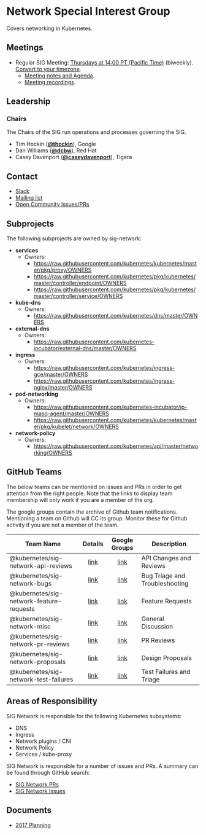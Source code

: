 <!---
This is an autogenerated file!

Please do not edit this file directly, but instead make changes to the
sigs.yaml file in the project root.

To understand how this file is generated, see https://git.k8s.io/community/generator/README.md
-->
# Network Special Interest Group

Covers networking in Kubernetes.

## Meetings
* Regular SIG Meeting: [Thursdays at 14:00 PT (Pacific Time)](https://zoom.us/j/5806599998) (biweekly). [Convert to your timezone](http://www.thetimezoneconverter.com/?t=14:00&tz=PT%20%28Pacific%20Time%29).
  * [Meeting notes and Agenda](https://docs.google.com/document/d/1_w77-zG_Xj0zYvEMfQZTQ-wPP4kXkpGD8smVtW_qqWM/edit).
  * [Meeting recordings](https://www.youtube.com/watch?v=phCA5-vWkVM&list=PL69nYSiGNLP2E8vmnqo5MwPOY25sDWIxb).

## Leadership

### Chairs
The Chairs of the SIG run operations and processes governing the SIG.

* Tim Hockin (**[@thockin](https://github.com/thockin)**), Google
* Dan Williams (**[@dcbw](https://github.com/dcbw)**), Red Hat
* Casey Davenport (**[@caseydavenport](https://github.com/caseydavenport)**), Tigera

## Contact
* [Slack](https://kubernetes.slack.com/messages/sig-network)
* [Mailing list](https://groups.google.com/forum/#!forum/kubernetes-sig-network)
* [Open Community Issues/PRs](https://github.com/kubernetes/community/labels/sig%2Fnetwork)

## Subprojects

The following subprojects are owned by sig-network:
- **services**
  - Owners:
    - https://raw.githubusercontent.com/kubernetes/kubernetes/master/pkg/proxy/OWNERS
    - https://raw.githubusercontent.com/kubernetes/pkg/kubernetes/master/controller/endpoint/OWNERS
    - https://raw.githubusercontent.com/kubernetes/pkg/kubernetes/master/controller/service/OWNERS
- **kube-dns**
  - Owners:
    - https://raw.githubusercontent.com/kubernetes/dns/master/OWNERS
- **external-dns**
  - Owners:
    - https://raw.githubusercontent.com/kubernetes-incubator/external-dns/master/OWNERS
- **ingress**
  - Owners:
    - https://raw.githubusercontent.com/kubernetes/ingress-gce/master/OWNERS
    - https://raw.githubusercontent.com/kubernetes/ingress-nginx/master/OWNERS
- **pod-networking**
  - Owners:
    - https://raw.githubusercontent.com/kubernetes-incubator/ip-masq-agent/master/OWNERS
    - https://raw.githubusercontent.com/kubernetes/kubernetes/master/pkg/kubelet/network/OWNERS
- **network-policy**
  - Owners:
    - https://raw.githubusercontent.com/kubernetes/api/master/networking/OWNERS

## GitHub Teams

The below teams can be mentioned on issues and PRs in order to get attention from the right people.
Note that the links to display team membership will only work if you are a member of the org.

The google groups contain the archive of Github team notifications.
Mentioning a team on Github will CC its group.
Monitor these for Github activity if you are not a member of the team.

| Team Name | Details | Google Groups | Description |
| --------- |:-------:|:-------------:|  ----------- |
| @kubernetes/sig-network-api-reviews | [link](https://github.com/orgs/kubernetes/teams/sig-network-api-reviews) | [link](https://groups.google.com/forum/#!forum/kubernetes-sig-network-api-reviews) | API Changes and Reviews |
| @kubernetes/sig-network-bugs | [link](https://github.com/orgs/kubernetes/teams/sig-network-bugs) | [link](https://groups.google.com/forum/#!forum/kubernetes-sig-network-bugs) | Bug Triage and Troubleshooting |
| @kubernetes/sig-network-feature-requests | [link](https://github.com/orgs/kubernetes/teams/sig-network-feature-requests) | [link](https://groups.google.com/forum/#!forum/kubernetes-sig-network-feature-requests) | Feature Requests |
| @kubernetes/sig-network-misc | [link](https://github.com/orgs/kubernetes/teams/sig-network-misc) | [link](https://groups.google.com/forum/#!forum/kubernetes-sig-network-misc) | General Discussion |
| @kubernetes/sig-network-pr-reviews | [link](https://github.com/orgs/kubernetes/teams/sig-network-pr-reviews) | [link](https://groups.google.com/forum/#!forum/kubernetes-sig-network-pr-reviews) | PR Reviews |
| @kubernetes/sig-network-proposals | [link](https://github.com/orgs/kubernetes/teams/sig-network-proposals) | [link](https://groups.google.com/forum/#!forum/kubernetes-sig-network-proposals) | Design Proposals |
| @kubernetes/sig-network-test-failures | [link](https://github.com/orgs/kubernetes/teams/sig-network-test-failures) | [link](https://groups.google.com/forum/#!forum/kubernetes-sig-network-test-failures) | Test Failures and Triage |

<!-- BEGIN CUSTOM CONTENT -->
## Areas of Responsibility

SIG Network is responsible for the following Kubernetes subsystems:

- DNS
- Ingress
- Network plugins / CNI
- Network Policy
- Services / kube-proxy

SIG Network is responsible for a number of issues and PRs. A summary can be found through GitHub search:

* [SIG Network PRs](https://github.com/issues?utf8=%E2%9C%93&q=team%3Akubernetes%2Fsig-network+is%3Aopen+is%3Apr+)
* [SIG Network Issues](https://github.com/issues?utf8=%E2%9C%93&q=team%3A%22kubernetes%2Fsig-network%22+is%3Aopen+is%3Aissue)

## Documents

* [2017 Planning](https://docs.google.com/document/d/1fBxC36UCBnqY_w3m3TjdnXFsIT--GS6HmKb5o0nhkTk/edit#)
<!-- END CUSTOM CONTENT -->

